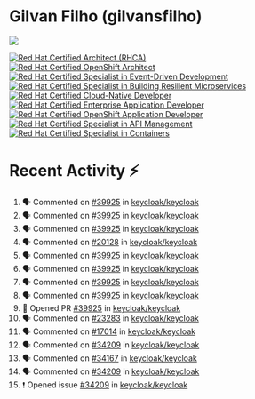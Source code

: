 # Gilvan Filho (gilvansfilho)

[![](https://img.shields.io/badge/Middleware%20Architect%20at%20red%20hat-ee0000?logo=red-hat&style=for-the-badge)](https://redhat.com)

<!--START_SECTION:badges-->
[![Red Hat Certified Architect (RHCA)](https://images.credly.com/size/110x110/images/fdac57a1-cecc-4790-89da-ac5e6121fef1/image.png)](http://www.credly.com/badges/fcfa6890-ed80-48d3-955c-0b8b00f1f2f0 "Red Hat Certified Architect (RHCA)")
[![Red Hat Certified OpenShift Architect](https://images.credly.com/size/110x110/images/b842f600-7fc0-4a0e-b004-7503025ebae2/image.png)](http://www.credly.com/badges/fddf6911-7dd1-4ba5-b8ea-67215577762b "Red Hat Certified OpenShift Architect")
[![Red Hat Certified Specialist in Event-Driven Development](https://images.credly.com/size/110x110/images/095df525-e851-47e5-923f-b46cfcebc8e6/image.png)](http://www.credly.com/badges/d25ad152-e088-41f8-a9a1-0e265cc720e0 "Red Hat Certified Specialist in Event-Driven Development")
[![Red Hat Certified Specialist in Building Resilient Microservices](https://images.credly.com/size/110x110/images/0f573c61-16d5-413e-a556-337b2d985acc/image.png)](http://www.credly.com/badges/62a5847a-2e5c-4986-b7dd-059c6d3429ba "Red Hat Certified Specialist in Building Resilient Microservices")
[![Red Hat Certified Cloud-Native Developer](https://images.credly.com/size/110x110/images/12ef4e4e-3d8d-4caf-9ab1-858c5bcb9619/image.png)](http://www.credly.com/badges/410a1be4-4ad5-4418-84b4-73a021c12c19 "Red Hat Certified Cloud-Native Developer")
[![Red Hat Certified Enterprise Application Developer](https://images.credly.com/size/110x110/images/ae7dd2bd-1d04-43d9-b148-1ef79ec45129/image.png)](http://www.credly.com/badges/7f3c2f80-4607-4bf4-8319-1d3c1a86f497 "Red Hat Certified Enterprise Application Developer")
[![Red Hat Certified OpenShift Application Developer](https://images.credly.com/size/110x110/images/f7107c13-ff27-467c-ac8e-ba4ba609050b/image.png)](http://www.credly.com/badges/f741be28-b854-4822-b82d-528378fe153a "Red Hat Certified OpenShift Application Developer")
[![Red Hat Certified Specialist in API Management](https://images.credly.com/size/110x110/images/6eb5499c-cf76-4837-ac72-6a254139af1a/image.png)](http://www.credly.com/badges/1c3265f2-2c28-4be0-9009-7fe6d5303b5b "Red Hat Certified Specialist in API Management")
[![Red Hat Certified Specialist in Containers](https://images.credly.com/size/110x110/images/272f17b3-2eb9-4e5f-aa3c-66c6b137fb27/image.png)](http://www.credly.com/badges/d5549a0c-bc50-40fe-aceb-a94c48557e5e "Red Hat Certified Specialist in Containers")
<!--END_SECTION:badges-->

# Recent Activity :zap:
<!--START_SECTION:activity-->
1. 🗣 Commented on [#39925](https://github.com/keycloak/keycloak/pull/39925#issuecomment-2977236806) in [keycloak/keycloak](https://github.com/keycloak/keycloak)
2. 🗣 Commented on [#39925](https://github.com/keycloak/keycloak/pull/39925#issuecomment-2949242167) in [keycloak/keycloak](https://github.com/keycloak/keycloak)
3. 🗣 Commented on [#39925](https://github.com/keycloak/keycloak/pull/39925#issuecomment-2940107374) in [keycloak/keycloak](https://github.com/keycloak/keycloak)
4. 🗣 Commented on [#20128](https://github.com/keycloak/keycloak/issues/20128#issuecomment-2940103485) in [keycloak/keycloak](https://github.com/keycloak/keycloak)
5. 🗣 Commented on [#39925](https://github.com/keycloak/keycloak/pull/39925#issuecomment-2937140614) in [keycloak/keycloak](https://github.com/keycloak/keycloak)
6. 🗣 Commented on [#39925](https://github.com/keycloak/keycloak/pull/39925#issuecomment-2936603874) in [keycloak/keycloak](https://github.com/keycloak/keycloak)
7. 🗣 Commented on [#39925](https://github.com/keycloak/keycloak/pull/39925#issuecomment-2935755975) in [keycloak/keycloak](https://github.com/keycloak/keycloak)
8. 🗣 Commented on [#39925](https://github.com/keycloak/keycloak/pull/39925#issuecomment-2910272054) in [keycloak/keycloak](https://github.com/keycloak/keycloak)
9. 💪 Opened PR [#39925](https://github.com/keycloak/keycloak/pull/39925) in [keycloak/keycloak](https://github.com/keycloak/keycloak)
10. 🗣 Commented on [#23283](https://github.com/keycloak/keycloak/issues/23283#issuecomment-2904358992) in [keycloak/keycloak](https://github.com/keycloak/keycloak)
11. 🗣 Commented on [#17014](https://github.com/keycloak/keycloak/issues/17014#issuecomment-2445588015) in [keycloak/keycloak](https://github.com/keycloak/keycloak)
12. 🗣 Commented on [#34209](https://github.com/keycloak/keycloak/issues/34209#issuecomment-2429786138) in [keycloak/keycloak](https://github.com/keycloak/keycloak)
13. 🗣 Commented on [#34167](https://github.com/keycloak/keycloak/issues/34167#issuecomment-2429781551) in [keycloak/keycloak](https://github.com/keycloak/keycloak)
14. 🗣 Commented on [#34209](https://github.com/keycloak/keycloak/issues/34209#issuecomment-2429781332) in [keycloak/keycloak](https://github.com/keycloak/keycloak)
15. ❗ Opened issue [#34209](https://github.com/keycloak/keycloak/issues/34209) in [keycloak/keycloak](https://github.com/keycloak/keycloak)
<!--END_SECTION:activity-->
